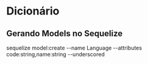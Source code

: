 # Dicionário

## Gerando Models no Sequelize

sequelize model:create --name Language --attributes code:string,name:string --underscored